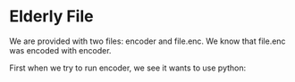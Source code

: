 # Elderly File 

We are provided with two files: encoder and file.enc. We know that file.enc was encoded with encoder.

First when we try to run encoder, we see it wants to use python:
